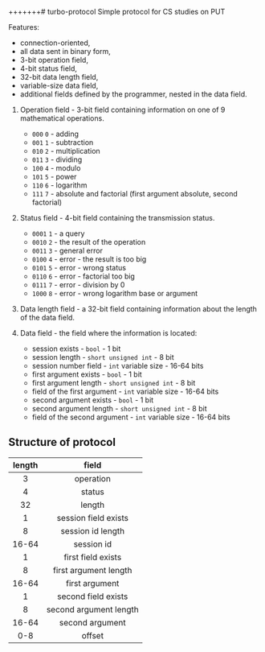 +++++++# turbo-protocol
Simple protocol for CS studies on PUT

Features:
* connection-oriented,
* all data sent in binary form,
* 3-bit operation field,
* 4-bit status field,
* 32-bit data length field,
* variable-size data field,
* additional fields defined by the programmer, nested in the data field.

1. Operation field - 3-bit field containing information on one of 9 mathematical operations.
    * `000` `0` - adding
    * `001` `1` - subtraction
    * `010` `2` - multiplication
    * `011` `3` - dividing
    * `100` `4` - modulo
    * `101` `5` - power
    * `110` `6` - logarithm 
    * `111` `7` - absolute and factorial (first argument absolute, second factorial)

2. Status field - 4-bit field containing the transmission status.
    * `0001` `1` - a query
    * `0010` `2` - the result of the operation
    * `0011` `3` - general error
    * `0100` `4` - error - the result is too big
    * `0101` `5` - error - wrong status
    * `0110` `6` - error - factorial too big
    * `0111` `7` - error - division by 0
    * `1000` `8` - error - wrong logarithm  base or argument

3. Data length field - a 32-bit field containing information about the length of the data field.

4. Data field - the field where the information is located:
   * session exists - `bool` - 1 bit
   * session length - `short unsigned int` - 8 bit
   * session number field - `int` variable size - 16-64 bits
   * first argument exists - `bool` - 1 bit
   * first argument length - `short unsigned int` - 8 bit
   * field of the first argument - `int` variable size - 16-64 bits
   * second argument exists - `bool` - 1 bit
   * second argument length - `short unsigned int` - 8 bit
   * field of the second argument - `int` variable size - 16-64 bits
    
## Structure of protocol

|  length | field                     |
|:-------:|:-------------------------:|
|       3 | operation                 |
|       4 | status                    |
|      32 | length                    |
|       1 | session field exists      |
|       8 | session id length         |
|   16-64 | session id                |
|       1 | first field exists        |
|       8 | first argument length     |
|   16-64 | first argument            |
|       1 | second field exists       |
|       8 | second argument length    |
|   16-64 | second argument           |
|     0-8 | offset                    |



